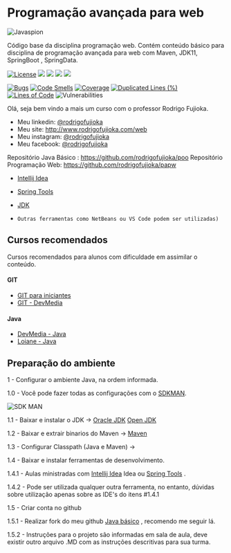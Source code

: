 # Programação avançada para web
	
<img src="https://github.com/rodrigofujioka/javabasico/blob/master/resources/javaspion.png" alt="Javaspion" />

     
Código base da disciplina programação web. 
Contém conteúdo básico para disciplina de programação avançada para web com Maven, JDK11, SpringBoot , SpringData. 


[![License](https://img.shields.io/github/license/rodrigofujioka/papw.svg)](https://opensource.org/licenses/MIT)
<img src="https://img.shields.io/github/followers/rodrigofujioka?label=Follow&style=plastic">
<img src="https://img.shields.io/github/forks/rodrigofujioka/papw?color=SSSS&label=Fork&style=plastic">
<a href="https://github.com/rodrigofujioka/papw/graphs/contributors" alt="Contributors">
   <img src="https://img.shields.io/github/contributors/rodrigofujioka/papw" /></a>
<a href="https://github.com/rodrigofujioka/papw/pulse" alt="Activity">
    <img src="https://img.shields.io/github/commit-activity/m/rodrigofujioka/papw" /></a>  
  
[![Bugs](https://sonarcloud.io/api/project_badges/measure?project=rodrigofujioka_papw&metric=bugs)](https://sonarcloud.io/dashboard?id=rodrigofujioka_papw) 
[![Code Smells](https://sonarcloud.io/api/project_badges/measure?project=rodrigofujioka_papw&metric=code_smells)](https://sonarcloud.io/dashboard?id=rodrigofujioka_papw) 
[![Coverage](https://sonarcloud.io/api/project_badges/measure?project=rodrigofujioka_papwb&metric=alert_status)](https://sonarcloud.io/dashboard?id=rodrigofujioka_papw) 
[![Duplicated Lines (%)](https://sonarcloud.io/api/project_badges/measure?project=rodrigofujioka_papw&metric=duplicated_lines_density)](https://sonarcloud.io/dashboard?id=rodrigofujioka_papw) 
[![Lines of Code](https://sonarcloud.io/api/project_badges/measure?project=rodrigofujioka_papw&metric=ncloc)](https://sonarcloud.io/dashboard?id=rodrigofujioka_papw) 
![Vulnerabilities](https://sonarcloud.io/api/project_badges/measure?project=rodrigofujioka_papw&metric=vulnerabilities)

Olá, seja bem vindo a mais um curso com o professor Rodrigo Fujioka. 

* Meu linkedin: [@rodrigofujioka](https://www.linkedin.com/in/rodrigofujioka/)
* Meu site: http://www.rodrigofujioka.com/web
* Meu instagram: [@rodrigofujioka](https://www.instagram.com/rodrigofujioka) 
* Meu facebook: [@rodrigofujioka](https://www.facebook.com/rodrigofujioka)

Repositório Java Básico : https://github.com/rodrigofujioka/poo
Repositório Programação Web: https://github.com/rodrigofujioka/papw 

- [Intellij Idea](https://www.jetbrains.com/idea/) 
- [Spring Tools](https://spring.io/tools)  
- [JDK](https://jdk.java.net/java-se-ri/11)

- ```Outras ferramentas como NetBeans ou VS Code podem ser utilizadas)```

## Cursos recomendados

Cursos recomendados para alunos com dificuldade em assimilar o conteúdo. 

#### GIT
- [GIT para iniciantes](https://www.udemy.com/git-e-github-para-iniciantes/)
- [GIT - DevMedia](https://www.devmedia.com.br/guia/git-e-github/37585)

#### Java
- [DevMedia - Java](https://www.devmedia.com.br/guia/programador-java/37809)
- [Loiane - Java](https://loiane.training/curso/java-basico)


## Preparação do ambiente

1 - Configurar o ambiente Java, na ordem informada. 

1.0 - Você pode fazer todas as configurações com o [SDKMAN](https://sdkman.io/).

<img src="https://sdkman.io/assets/img/sdk-man-small-pattern.svg" alt="SDK MAN" />	


1.1 - Baixar e instalar o JDK  -> 
         [Oracle JDK](https://www.oracle.com/technetwork/pt/java/javase/downloads/index.html)
         [Open JDK](https://openjdk.java.net/install/index.html)         

1.2 - Baixar e extrair binarios do Maven -> 
         [Maven](https://maven.apache.org/download.cgi)
         
1.3 - Configurar Classpath (Java e Maven) -> 



1.4 - Baixar e instalar ferramentas de desenvolvimento.

1.4.1 - Aulas ministradas com [Intellij Idea](https://www.jetbrains.com/idea/) Idea ou [Spring Tools](https://spring.io/tools)  .

1.4.2 - Pode ser utilizada qualquer outra ferramenta, no entanto, dúvidas sobre 
utilização apenas sobre as IDE's do itens #1.4.1

1.5 - Criar conta no github 

1.5.1 - Realizar fork do meu github [Java básico](https://github.com/rodrigofujioka/pos-javaweb) , recomendo me seguir lá. 

1.5.2 - Instruções para o projeto são informadas em sala de aula, deve existir outro arquivo .MD com as 
instruções descritivas para sua turma. 